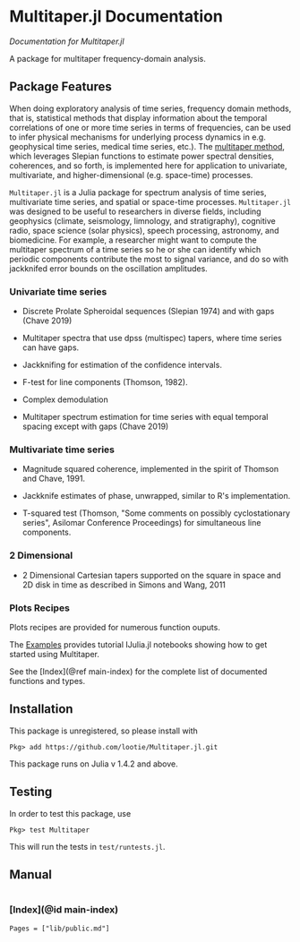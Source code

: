 # Multitaper.jl Documentation

*Documentation for Multitaper.jl*

A package for multitaper frequency-domain analysis.

## Package Features

When doing exploratory analysis of time series, frequency domain methods, that is,
statistical methods that display information about the temporal correlations of one
or more time series in terms of frequencies, can be used to infer physical mechanisms
for underlying process dynamics in e.g. geophysical time series, medical time series,
etc.). The [multitaper method](https://en.wikipedia.org/wiki/Multitaper), which
leverages Slepian functions to estimate power spectral densities, coherences, and so
forth, is implemented here for application to univariate, multivariate, and
higher-dimensional (e.g. space-time) processes.

`Multitaper.jl` is a Julia package for spectrum analysis of time series, multivariate
time series, and spatial or space-time processes. `Multitaper.jl` was designed to be
useful to researchers in diverse fields, including geophysics (climate, seismology,
limnology, and stratigraphy), cognitive radio, space science (solar physics), speech
processing, astronomy, and biomedicine. For example, a researcher might
want to compute the multitaper spectrum of a time series so he or she can identify
which periodic components contribute the most to signal variance, and do so with
jackknifed error bounds on the oscillation amplitudes. 

### Univariate time series

* Discrete Prolate Spheroidal sequences (Slepian 1974) and with gaps (Chave 2019) 

* Multitaper spectra that use dpss (multispec) tapers, where time series can have
  gaps. 

* Jackknifing for estimation of the confidence intervals.

* F-test for line components (Thomson, 1982).

* Complex demodulation

* Multitaper spectrum estimation for time series with equal temporal spacing except
  with gaps (Chave 2019)

### Multivariate time series

* Magnitude squared coherence, implemented in the spirit of Thomson and Chave, 1991.

* Jackknife estimates of phase, unwrapped, similar to R's implementation. 

* T-squared test (Thomson, "Some comments on possibly cyclostationary series",
  Asilomar Conference Proceedings) for simultaneous line components. 

### 2 Dimensional

* 2 Dimensional Cartesian tapers supported on the square in space and 2D disk in time
  as described in Simons and Wang, 2011 

### Plots Recipes

Plots recipes are provided for numerous function ouputs. 

The [Examples](@ref) provides tutorial IJulia.jl notebooks showing how to get 
started using Multitaper.

See the [Index](@ref main-index) for the complete list of documented functions and
types.

## Installation

This package is unregistered, so please install with

```
Pkg> add https://github.com/lootie/Multitaper.jl.git
```

This package runs on Julia v 1.4.2 and above. 

## Testing

In order to test this package, use

```@julia-repl
Pkg> test Multitaper
```

This will run the tests in `test/runtests.jl`.

## Manual

```@contents
```

### [Index](@id main-index)

```@index
Pages = ["lib/public.md"]
```
